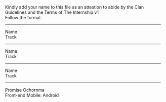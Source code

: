 Kindly add your name to this file as an attestion to abide by the Clan Guidelines and the Terms of The Internship v1
<br/> Follow the format.<br/> 
___
Name <br/>
Track <br/>
____

Name <br/>
Track <br/>
____

Name <br/>
Track <br/>
____

Promise Ochornma <br/>
Front-end Mobile: Android
